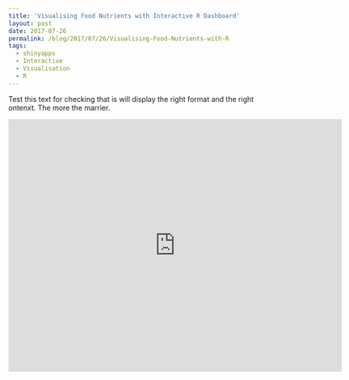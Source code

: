 ```yaml
---
title: 'Visualising Food Nutrients with Interactive R Dashboard'
layout: post
date: 2017-07-26
permalink: /blog/2017/07/26/Visualising-Food-Nutrients-with-R
tags:
  - shinyapps
  - Interactive
  - Visualisation
  - R
---
```


Test this text for checking that is will display the right format and the right ontenxt. The more the marrier.


<iframe src="https://feliperego.shinyapps.io/visualising_food_nutrients_with_interactive_r_dashboard/" style="border: none; width: 660px; height: 500px"></iframe>
